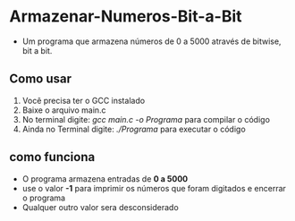# Armazenar-Numeros-Bit-a-Bit
- Um programa que armazena números de 0 a 5000 através de bitwise, bit a bit.

## Como usar
1. Você precisa ter o GCC instalado
2. Baixe o arquivo main.c
3. No terminal digite:  *gcc main.c -o Programa*  para compilar o código
4. Ainda no Terminal digite:  *./Programa*  para executar o código

## como funciona
- O programa armazena entradas de **0 a 5000**
- use o valor **-1** para imprimir os números que foram digitados e encerrar o programa
- Qualquer outro valor sera desconsiderado